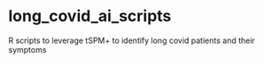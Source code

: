 # long_covid_ai_scripts
R scripts to leverage tSPM+ to identify long covid patients and their symptoms

